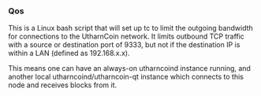 ### Qos ###

This is a Linux bash script that will set up tc to limit the outgoing bandwidth for connections to the UtharnCoin network. It limits outbound TCP traffic with a source or destination port of 9333, but not if the destination IP is within a LAN (defined as 192.168.x.x).

This means one can have an always-on utharncoind instance running, and another local utharncoind/utharncoin-qt instance which connects to this node and receives blocks from it.
